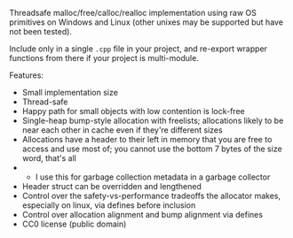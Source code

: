 Threadsafe malloc/free/calloc/realloc implementation using raw OS primitives on Windows and Linux (other unixes may be supported but have not been tested).

Include only in a single `.cpp` file in your project, and re-export wrapper functions from there if your project is multi-module.

Features:

- Small implementation size
- Thread-safe
- Happy path for small objects with low contention is lock-free
- Single-heap bump-style allocation with freelists; allocations likely to be near each other in cache even if they're different sizes
- Allocations have a header to their left in memory that you are free to access and use most of; you cannot use the bottom 7 bytes of the size word, that's all
- - I use this for garbage collection metadata in a garbage collector
- Header struct can be overridden and lengthened
- Control over the safety-vs-performance tradeoffs the allocator makes, especially on linux, via defines before inclusion
- Control over allocation alignment and bump alignment via defines
- CC0 license (public domain)
